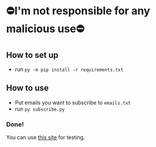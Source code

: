 # ⛔I'm not responsible for any malicious use⛔

## How to set up

- run `py -m pip install -r requirements.txt`

## How to use
- Put emails you want to subscribe to `emails.txt`
- run `py subscribe.py`
### Done!
You can use [this site](https://temp-mail.org/) for testing.